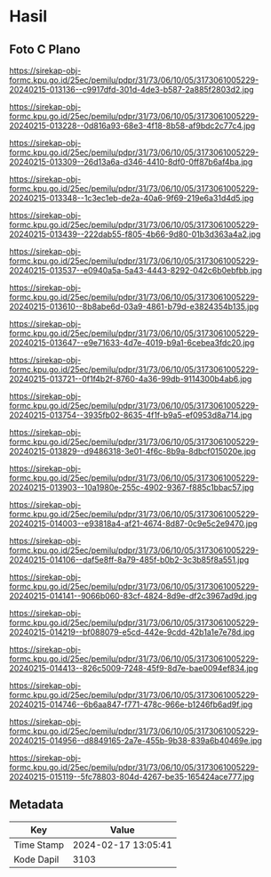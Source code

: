 # Hasil

## Foto C Plano

https://sirekap-obj-formc.kpu.go.id/25ec/pemilu/pdpr/31/73/06/10/05/3173061005229-20240215-013136--c9917dfd-301d-4de3-b587-2a885f2803d2.jpg

https://sirekap-obj-formc.kpu.go.id/25ec/pemilu/pdpr/31/73/06/10/05/3173061005229-20240215-013228--0d816a93-68e3-4f18-8b58-af9bdc2c77c4.jpg

https://sirekap-obj-formc.kpu.go.id/25ec/pemilu/pdpr/31/73/06/10/05/3173061005229-20240215-013309--26d13a6a-d346-4410-8df0-0ff87b6af4ba.jpg

https://sirekap-obj-formc.kpu.go.id/25ec/pemilu/pdpr/31/73/06/10/05/3173061005229-20240215-013348--1c3ec1eb-de2a-40a6-9f69-219e6a31d4d5.jpg

https://sirekap-obj-formc.kpu.go.id/25ec/pemilu/pdpr/31/73/06/10/05/3173061005229-20240215-013439--222dab55-f805-4b66-9d80-01b3d363a4a2.jpg

https://sirekap-obj-formc.kpu.go.id/25ec/pemilu/pdpr/31/73/06/10/05/3173061005229-20240215-013537--e0940a5a-5a43-4443-8292-042c6b0ebfbb.jpg

https://sirekap-obj-formc.kpu.go.id/25ec/pemilu/pdpr/31/73/06/10/05/3173061005229-20240215-013610--8b8abe6d-03a9-4861-b79d-e3824354b135.jpg

https://sirekap-obj-formc.kpu.go.id/25ec/pemilu/pdpr/31/73/06/10/05/3173061005229-20240215-013647--e9e71633-4d7e-4019-b9a1-6cebea3fdc20.jpg

https://sirekap-obj-formc.kpu.go.id/25ec/pemilu/pdpr/31/73/06/10/05/3173061005229-20240215-013721--0f1f4b2f-8760-4a36-99db-9114300b4ab6.jpg

https://sirekap-obj-formc.kpu.go.id/25ec/pemilu/pdpr/31/73/06/10/05/3173061005229-20240215-013754--3935fb02-8635-4f1f-b9a5-ef0953d8a714.jpg

https://sirekap-obj-formc.kpu.go.id/25ec/pemilu/pdpr/31/73/06/10/05/3173061005229-20240215-013829--d9486318-3e01-4f6c-8b9a-8dbcf015020e.jpg

https://sirekap-obj-formc.kpu.go.id/25ec/pemilu/pdpr/31/73/06/10/05/3173061005229-20240215-013903--10a1980e-255c-4902-9367-f885c1bbac57.jpg

https://sirekap-obj-formc.kpu.go.id/25ec/pemilu/pdpr/31/73/06/10/05/3173061005229-20240215-014003--e93818a4-af21-4674-8d87-0c9e5c2e9470.jpg

https://sirekap-obj-formc.kpu.go.id/25ec/pemilu/pdpr/31/73/06/10/05/3173061005229-20240215-014106--daf5e8ff-8a79-485f-b0b2-3c3b85f8a551.jpg

https://sirekap-obj-formc.kpu.go.id/25ec/pemilu/pdpr/31/73/06/10/05/3173061005229-20240215-014141--9066b060-83cf-4824-8d9e-df2c3967ad9d.jpg

https://sirekap-obj-formc.kpu.go.id/25ec/pemilu/pdpr/31/73/06/10/05/3173061005229-20240215-014219--bf088079-e5cd-442e-9cdd-42b1a1e7e78d.jpg

https://sirekap-obj-formc.kpu.go.id/25ec/pemilu/pdpr/31/73/06/10/05/3173061005229-20240215-014413--826c5009-7248-45f9-8d7e-bae0094ef834.jpg

https://sirekap-obj-formc.kpu.go.id/25ec/pemilu/pdpr/31/73/06/10/05/3173061005229-20240215-014746--6b6aa847-f771-478c-966e-b1246fb6ad9f.jpg

https://sirekap-obj-formc.kpu.go.id/25ec/pemilu/pdpr/31/73/06/10/05/3173061005229-20240215-014956--d8849165-2a7e-455b-9b38-839a6b40469e.jpg

https://sirekap-obj-formc.kpu.go.id/25ec/pemilu/pdpr/31/73/06/10/05/3173061005229-20240215-015119--5fc78803-804d-4267-be35-165424ace777.jpg


## Metadata

| Key        | Value               |
| ---------- | ------------------- |
| Time Stamp | 2024-02-17 13:05:41 |
| Kode Dapil | 3103                |



